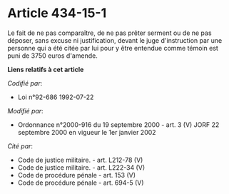 # Article 434-15-1

Le fait de ne pas comparaître, de ne pas prêter serment ou de ne pas déposer, sans excuse ni justification, devant le juge
d'instruction par une personne qui a été citée par lui pour y être entendue comme témoin est puni de 3750 euros d'amende.

**Liens relatifs à cet article**

_Codifié par_:

  - Loi n°92-686 1992-07-22

_Modifié par_:

  - Ordonnance n°2000-916 du 19 septembre 2000 - art. 3 (V) JORF 22 septembre 2000 en vigueur le 1er janvier 2002

_Cité par_:

  - Code de justice militaire. - art. L212-78 (V)
  - Code de justice militaire. - art. L222-34 (V)
  - Code de procédure pénale - art. 153 (V)
  - Code de procédure pénale - art. 694-5 (V)
